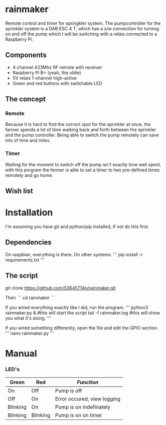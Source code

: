 # rainmaker
Remote control and timer for springkler system.
The pumpcontroller for the sprinkler system is a DAB ESC 4 T, which has a s/w connection for turning on and off the pump which I will be switching with a relais connected to a Raspberry Pi.

## Components
- 4 channel 433Mhz RF remote with receiver
- Raspberry Pi B+ (yeah, the oldie)
- 5V relais 1-channel high-active
- Green and red buttons with switchable LED

## The concept
### Remote
Because it is hard to find the correct spot for the sprinkler at once, the farmer spends a lot of time walking back and forth between the sprinkler and the pump controller. Being able to switch the pump remotely can save lots of time and miles.

### Timer
Waiting for the moment to switch off the pump isn't exactly time well spent, with this program the farmer is able to set a timer to two pre-defined times remotely and go home.

## Wish list

# Installation
I'm assuming you have git and python/pip installed, if not do this first.

## Dependencies
On raspbian, everything is there. On other systems:
'''
pip install -r requirements.txt
'''

## The script
git clone https://github.com/53645714n/rainmaker.git

Then 
´´´
cd rainmaker
´´´

If you wired everything exactly like I did, run the program.
'''
python3 rainmaker.py & #this will start the script
tail -f rainmaker.log #this will show you what it's doing.
'''

If you wired something differently, open the file and edit the GPIO section.
'''
nano rainmaker.py
'''

# Manual
### LED's
| Green | Red | *Function* |
| --- | --- | --- |
| On | Off | Pump is off |
| Off | On | Error occured, view logging |
| Blinking | On | Pump is on indefinately |
| Blinking | Blinking | Pump is on on timer |
